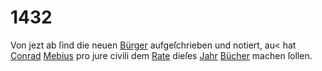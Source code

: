 # 1432

Von jezt ab ſind die neuen [Bürger](../../register/worte/bürger.md) aufgeſchrieben
und notiert, au< hat [Conrad](../../register/worte/conrad.md) [Mebius](../../register/worte/mebius.md) pro jure civili dem
[Rate](../../register/worte/rate.md) dieſes [Jahr](../../register/worte/jahr.md) [Bücher](../../register/worte/bücher.md) machen ſollen.
